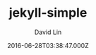 ---
title: jekyll-simple
github: https://github.com/wild-flame/jekyll-simple
demo: https://wild-flame.github.io/jekyll-simple
author: David Lin
ssg:
  - Jekyll
cms:
  - No Cms
date: 2016-06-28T03:38:47.000Z
description: a simple jekyll theme
stale: true
draft: true
---
